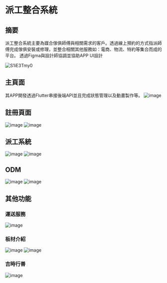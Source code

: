 # 派工整合系統

## 摘要
派工整合系統主要為媒合傢俱師傅與相關需求的客戶。透過線上預約的方式指派師傅完成傢俱安裝或修理，並整合相關其他服務如：電商、物流、特約等集合而成的平台。
透過Figma與設計師協調並協助APP UI設計

![S1iE3Tmy0](https://github.com/oooao/dispatch_/assets/80454372/fff49c5a-64a6-403b-8d33-8eaee1a01e04)

## 主頁面
其APP開發透過Flutter串接後端API並且完成狀態管理以及動畫製作等。
![image](https://hackmd.io/_uploads/HJ-4naQ1A.png)
## 註冊頁面
![image](https://github.com/oooao/dispatch_/assets/80454372/86d39a3f-8f7d-45e0-b8db-4ca5892b606f)
![image](https://github.com/oooao/dispatch_/assets/80454372/0cde10b8-bc3d-4767-b61f-5e25e9f216fa)
## 派工系統
![image](https://github.com/oooao/dispatch_/assets/80454372/39eaaf0e-f0ec-4943-af3e-96c9ac27d220)
![image](https://github.com/oooao/dispatch_/assets/80454372/6aa82d28-4d1f-4f62-888e-5ab0e09a6c84)
## ODM
![image](https://github.com/oooao/dispatch_/assets/80454372/f303952f-9e77-45ac-b27b-d3d6279d2891)
![image](https://github.com/oooao/dispatch_/assets/80454372/777cc98f-62b4-426b-a816-22b7df6f6f97)
## 其他功能
### 運送服務
![image](https://github.com/oooao/dispatch_/assets/80454372/b23bdacf-d64c-48af-84db-2b282b816b30)
### 板材介紹
![image](https://github.com/oooao/dispatch_/assets/80454372/a2aa5f4d-3d6b-4795-811b-bb34e57ad1bb)
![image](https://github.com/oooao/dispatch_/assets/80454372/27d4ff44-2c41-4b42-9688-46f402ac4473)
### 吉時行善
![image](https://github.com/oooao/dispatch_/assets/80454372/8bec7163-e182-4d31-8fc6-6b5cd4b3bae9)
